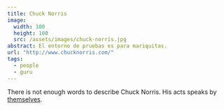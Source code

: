 ```yaml
---
title: Chuck Norris
image: 
  width: 100
  height: 100
  src: /assets/images/chuck-norris.jpg
abstract: El entorno de pruebas es para mariquitas.
url: "http://www.chucknorris.com/"
tags:
  - people
  - guru
---
```

There is not enough words to describe Chuck Norris.
His acts speaks by 
[themselves](http://www.youtube.com/watch?v=f67LgpJBPPE).


